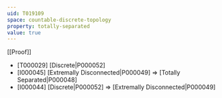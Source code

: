 ```yaml
---
uid: T019109
space: countable-discrete-topology
property: totally-separated
value: true
---
```

[[Proof]]

* [T000029] [Discrete|P000052]
* [I000045] [Extremally Disconnected|P000049] => [Totally Separated|P000048]
* [I000044] [Discrete|P000052] => [Extremally Disconnected|P000049]

